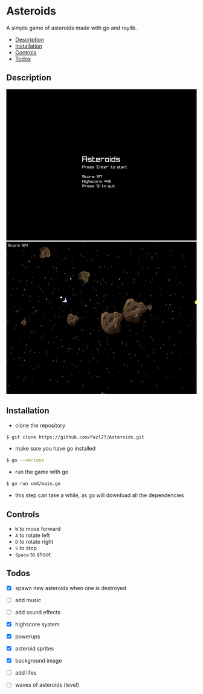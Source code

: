 # Asteroids

A simple game of asteroids made with go and raylib.

- [Description](#description)
- [Installation](#installation)
- [Controls](#controls)
- [Todos](#todos)

## Description
![gameplay](./Screenshots/menu_2.png)
![gameplay](./Screenshots/gameplay_2.png)

## Installation
- clone the repository
```bash
$ git clone https://github.com/Pazl27/Asteroids.git
```
- make sure you have go installed
```bash
$ go --verions
```
- run the game with go
```bash
$ go run cmd/main.go
```
- this step can take a while, as go will download all the dependencies


## Controls 
- `W` to move forward
- `A` to rotate left
- `D` to rotate right
- `S` to stop
- `Space` to shoot

## Todos
- [x] spawn new asteroids when one is destroyed
- [ ] add music
- [ ] add sound effects
- [x] highscore system
- [x] powerups
- [x] asteroid sprites
- [x] background image 
- [ ] add lifes
- [ ] waves of asteroids (level)


